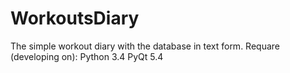 # WorkoutsDiary
The simple workout diary with the database in text form.
Requare (developing on):
Python 3.4
PyQt 5.4
